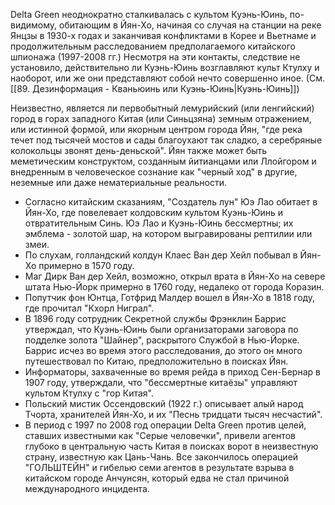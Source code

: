 Delta Green неоднократно сталкивалась с культом Куэнь-Юинь, по-видимому, обитающим в Йян-Хо, начиная со случая на станции на реке Янцзы в 1930-х годах и заканчивая конфликтами в Корее и Вьетнаме и продолжительным расследованием предполагаемого китайского шпионажа (1997-2008 гг.) Несмотря на эти контакты, следствие не установило, действительно ли Куэнь-Юинь возглавляют культ Ктулху и наоборот, или же они представляют собой нечто совершенно иное. (См. [[89. Дезинформация - Кваньюинь или Куэнь-Юинь|Куэнь-Юинь]])

Неизвестно, является ли первобытный лемурийский (или ленгийский) город в горах западного Китая (или Синьцзяна) земным отражением, или истинной формой, или якорным центром города Йян, "где река течет под тысячей мостов и сады благоухают так сладко, а серебряные колокольцы звонят день-деньской". Йян также может быть меметическим конструктом, созданным йитианцами или Ллойгором и внедренным в человеческое сознание как "черный ход" в другие, неземные или даже нематериальные реальности.

- Согласно китайским сказаниям, "Создатель лун" Юэ Лао обитает в Йян-Хо, где повелевает колдовским культом Куэнь-Юинь и отвратительным Синь. Юэ Лао и Куэнь-Юинь бессмертны; их эмблема - золотой шар, на котором выгравированы рептилии или змеи.
- По слухам, голландский колдун Клаес Ван дер Хейл побывал в Йян-Хо примерно в 1570 году.
- Маг Дирк Ван дер Хейл, возможно, открыл врата в Йян-Хо на севере штата Нью-Йорк примерно в 1760 году, недалеко от города Коразин.
- Попутчик фон Юнтца, Готфрид Малдер вошел в Йян-Хо в 1818 году, где прочитал "Кхорл Ниграл".
- В 1896 году сотрудник Секретной службы Фрэнклин Баррис утверждал, что Куэнь-Юинь были организаторами заговора по подделке золота "Шайнер", раскрытого Службой в Нью-Йорке. Баррис исчез во время этого расследования, до этого он много путешествовал по Китаю, предположительно в поисках Йян.
- Информаторы, захваченные во время рейда в приход Сен-Бернар в 1907 году, утверждали, что "бессмертные китаёзы" управляют культом Ктулху с "гор Китая".
- Польский мистик Оссендовский (1922 г.) описывает алый народ Тчорта, хранителей Йян-Хо, и их "Песнь тридцати тысяч несчастий".
- В период с 1997 по 2008 год операции Delta Green против целей, ставших известными как "Серые человечки", привели агентов глубоко в центральную часть Китая в поисках ворот в неизвестную страну, известную как Цань-Чань. Все закончилось операцией "ГОЛЬШТЕЙН" и гибелью семи агентов в результате взрыва в китайском городе Анчунсян, который едва не стал причиной международного инцидента.
